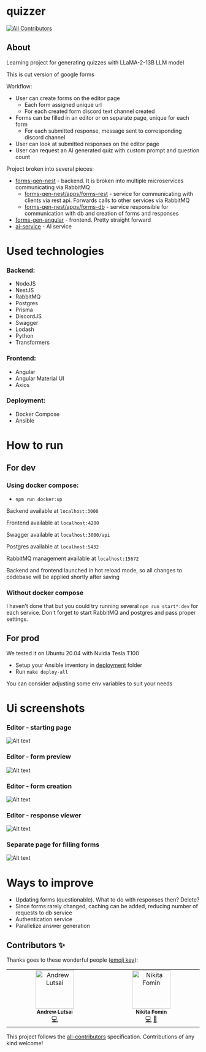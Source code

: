 #  quizzer
<!-- ALL-CONTRIBUTORS-BADGE:START - Do not remove or modify this section -->
[![All Contributors](https://img.shields.io/badge/all_contributors-2-orange.svg?style=flat-square)](#contributors-)
<!-- ALL-CONTRIBUTORS-BADGE:END -->
## About

Learning project for generating quizzes with LLaMA-2-13B LLM model

This is cut version of google forms

Workflow:
- User can create forms on the editor page
    - Each form assigned unique url
    - For each created form discord text channel created
- Forms can be filled in an editor or on separate page, unique for each form
    - For each submitted response, message sent to corresponding discord channel
- User can look at submitted responses on the editor page
- User can request an AI generated quiz with custom prompt and question count

Project broken into several pieces:
- [forms-gen-nest](./forms-gen-nest) - backend. It is broken into multiple microservices communicating via RabbitMQ
    - [forms-gen-nest/apps/forms-rest](./forms-gen-nest/apps/forms-rest) - service for communicating with clients via rest api. Forwards calls to other services via RabbitMQ
    - [forms-gen-nest/apps/forms-db](./forms-gen-nest/apps/forms-db) - service responsible for communication with db and creation of forms and responses
- [forms-gen-angular](./forms-gen-angular) - frontend. Pretty straight forward
- [ai-service](./ai-service/) - AI service

# Used technologies

### Backend:
- NodeJS
- NestJS
- RabbitMQ
- Postgres
- Prisma
- DiscordJS
- Swagger
- Lodash
- Python
- Transformers

### Frontend:
- Angular
- Angular Material UI
- Axios

### Deployment:
- Docker Compose
- Ansible

# How to run

## For dev

### Using docker compose:
- ```npm run docker:up```

Backend available at ```localhost:3000```

Frontend available at ```localhost:4200```

Swagger available at ```localhost:3000/api```

Postgres available at ```localhost:5432```

RabbitMQ management available at ```localhost:15672```

Backend and frontend launched in hot reload mode, so all changes to codebase will be applied shortly after saving

### Without docker compose

I haven't done that but you could try running several ```npm run start*:dev``` for each service. Don't forget to start RabbitMQ and postgres and pass proper settings.

## For prod

We tested it on Ubuntu 20.04 with Nvidia Tesla T100

- Setup your Ansible inventory in [deployment](./deployment/) folder
- Run `make deploy-all`

You can consider adjusting some env variables to suit your needs

# Ui screenshots

### Editor - starting page

![Alt text](screenshots/editor_starting_screen.jpg?raw=true "Editor - starting page")

### Editor - form preview

![Alt text](screenshots/editor_form_preview.jpg?raw=true "Editor - form preview")

### Editor - form creation

![Alt text](screenshots/editor_form_creation.jpg?raw=true "Editor - form creation")

### Editor - response viewer

![Alt text](screenshots/editor_response_view.jpg?raw=true "Editor - response viewer")

### Separate page for filling forms

![Alt text](screenshots/fill_form_page.jpg?raw=true "Separate page for filling forms")

# Ways to improve

- Updating forms (questionable). What to do with responses then? Delete?
- Since forms rarely changed, caching can be added, reducing number of requests to db service
- Authentication service
- Parallelize answer generation

## Contributors ✨

Thanks goes to these wonderful people ([emoji key](https://allcontributors.org/docs/en/emoji-key)):

<!-- ALL-CONTRIBUTORS-LIST:START - Do not remove or modify this section -->
<!-- prettier-ignore-start -->
<!-- markdownlint-disable -->
<table>
  <tbody>
    <tr>
      <td align="center" valign="top" width="14.28%"><a href="https://github.com/Alstrasz"><img src="https://avatars.githubusercontent.com/u/47223797?v=4?s=100" width="100px;" alt="Andrew Lutsai"/><br /><sub><b>Andrew Lutsai</b></sub></a><br /><a href="https://github.com/6rayWa1cher/quizzer/commits?author=Alstrasz" title="Code">💻</a></td>
      <td align="center" valign="top" width="14.28%"><a href="https://github.com/Throder-TVRS"><img src="https://avatars.githubusercontent.com/u/53103607?v=4?s=100" width="100px;" alt="Nikita Fomin"/><br /><sub><b>Nikita Fomin</b></sub></a><br /><a href="https://github.com/6rayWa1cher/quizzer/commits?author=Throder-TVRS" title="Code">💻</a> <a href="#research-Throder-TVRS" title="Research">🔬</a></td>
    </tr>
  </tbody>
</table>

<!-- markdownlint-restore -->
<!-- prettier-ignore-end -->

<!-- ALL-CONTRIBUTORS-LIST:END -->

This project follows the [all-contributors](https://github.com/all-contributors/all-contributors) specification. Contributions of any kind welcome!